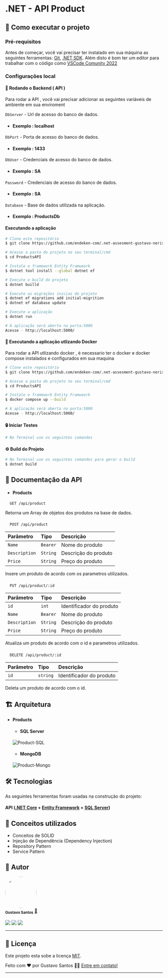 
# .NET - API Product



## 🚀 Como executar o projeto



### Pré-requisitos

Antes de começar, você vai precisar ter instalado em sua máquina as seguintes ferramentas:
[Git](https://git-scm.com), [.NET SDK](https://dotnet.microsoft.com/pt-br/download). 
Além disto é bom ter um editor para trabalhar com o código como [VSCode Comunity 2022](https://visualstudio.microsoft.com/pt-br/vs/community/)


### Configurações local

#### 🎲 Rodando o Backend ( API )

Para rodar a API , você vai precisar adicionar as seguintes variáveis de ambiente em sua enviroment

`DbServer` - Url de acesso do banco de dados.

- #### Exemplo : localhost

`DbPort` - Porta de acesso do banco de dados.

- #### Exemplo : 1433

`DbUser` - Credenciais de acesso do banco de dados.

- #### Exemplo : SA

`Password` - Credenciais de acesso do banco de dados.

 - #### Exemplo : SA

`Database` - Base de dados utilizada na aplicação.

- #### Exemplo : ProductsDb




#### Executando a aplicação

```bash
# Clone este repositório
$ git clone https://github.com/endeken-com/.net-assesment-gustavo-neris.git

# Acesse a pasta do projeto no seu terminal/cmd
$ cd ProductsAPI

# Instale o framework Entity Framweork
$ dotnet tool install --global dotnet ef

# Execute o build do projeto
$ dotnet builld

# Execute as migrações inicias do projeto
$ dotnet ef migrations add initial-migrition
$ dotnet ef database update

# Execute a aplicação
$ dotnet run

# A aplicação será aberta na porta:5000
Acesse - http://localhost:5000/

```

#### 👾  Executando a aplicação utlizando Docker

Para rodar a API utlizando docker , é necessario ter o docker e docker compose instalados e configurados em sua maquina

```bash
# Clone este repositório
$ git clone https://github.com/endeken-com/.net-assesment-gustavo-neris.git

# Acesse a pasta do projeto no seu terminal/cmd
$ cd ProductsAPI

# Instale o framework Entity Framweork
$ docker compose up --build

# A aplicação será aberta na porta:5000
Acesse - http://localhost:5000/
```

#### 🔒  Iniciar Testes

```bash
# No Terminal use os seguintes comandos

```

#### ⚙ Build do Projeto

```bash
# No Terminal use os seguintes comandos para gerar o build
$ dotnet build
```


## 📖 Documentação da API

 - #### Products

```http
  GET /api/product
```

 Retorna um Array de objetos dos produtos na base de dados.

### 

```http
  POST /api/product
```

| Parâmetro   | Tipo       | Descrição                                   |
| :---------- | :--------- | :------------------------------------------ |  
| `Name`      | `Bearer` | Nome do produto |
| `Description`      | `String` | Descrição do produto |
| `Price`      | `String` | Preço do produto |

Insere um produto de acordo com os parametros utilizados.

### 

```http
  PUT /api/product/:id
```

| Parâmetro   | Tipo       | Descrição                                   |
| :---------- | :--------- | :------------------------------------------ |
| `id`      | `int` | Identificador do produto |  
| `Name`      | `Bearer` | Nome do produto |
| `Description`      | `String` | Descrição do produto |
| `Price`      | `String` | Preço do produto |

Atualiza um produto de acordo com o id e parametros utilizados.

### 

```http
  DELETE /api/product/:id
```

| Parâmetro   | Tipo       | Descrição                                   |
| :---------- | :--------- | :------------------------------------------ |
| `id`      | `string` | Identificador do produto |      

Deleta um produto de acordo com o id.



## 🏗 Arquitetura

 - #### Products
 
   * #### SQL Server

    ![Product-SQL](https://i.imgur.com/wh9TkRa.png)

   * #### MongoDB

    ![Product-Mongo](https://i.imgur.com/RpQwtpY.png)


####

## 🛠 Tecnologias

As seguintes ferramentas foram usadas na construção do projeto:

#### **API**  ([.NET Core](https://dotnet.microsoft.com/pt-br/download) + [Entity Framework](https://learn.microsoft.com/en-us/aspnet/entity-framework) + [SQL Server](https://www.microsoft.com/pt-br/sql-server/sql-server-downloads))


## 🧾 Conceitos utilizados

- Conceitos de SOLID
- Injeção de Dependência (Dependency Injection)
- Repository Pattern
- Service Pattern
## 🦸 Autor

<div>
 <img style="border-radius: 50%;" src="https://avatars3.githubusercontent.com/u/100292023?s=460&u=61b426b901b8fe02e12019b1fdb67bf0072d4f00&v=4" width="100px;" alt=""/>
   <br />
 <sub><b>Gustavo Santos</b></sub></a> <a href="https://www.linkedin.com/in/gsantos20">🚀</a>
</div>
 <br />

<div>
  <a href="https://instagram.com/guuztta" target="_blank"><img src="https://img.shields.io/badge/-Instagram-%23E4405F?style=for-the-badge&logo=instagram&logoColor=white" target="_blank"></a>
  <a href ="mailto:nerisgs20@gmail.com"><img src="https://img.shields.io/badge/Gmail-D14836?style=for-the-badge&logo=gmail&logoColor=white" target="_blank"></a>
  <a href="https://www.linkedin.com/in/gsantos20" target="_blank"><img src="https://img.shields.io/badge/-LinkedIn-%230077B5?style=for-the-badge&logo=linkedin&logoColor=white" target="_blank"></a>
</div>

---

## 📝 Licença

Este projeto esta sobe a licença [MIT](./LICENSE).

Feito com ❤️ por Gustavo Santos 👋🏽 [Entre em contato!](https://www.linkedin.com/in/gsantos20/)

---
